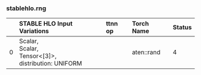 
### stablehlo.rng


||STABLE HLO Input Variations|ttnn op|Torch Name|Status|
| :--- | :--- | :--- | :--- | :--- |
|0|Scalar,<br>Scalar,<br>Tensor<[3]>,<br>distribution: UNIFORM<br>||aten::rand|4|
